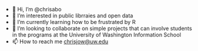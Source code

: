 - 👋 Hi, I’m @chrisabo
- 👀 I’m interested in public librraies and open data
- 🌱 I’m currently learning how to be frustrated by R
- 💞️ I’m looking to collaborate on simple projects that can involve students in the programs at the University of Washington Information School
- 📫 How to reach me chrisjow@uw.edu

<!---
chrisabo/chrisabo is a ✨ special ✨ repository because its `README.md` (this file) appears on your GitHub profile.
You can click the Preview link to take a look at your changes.
--->
